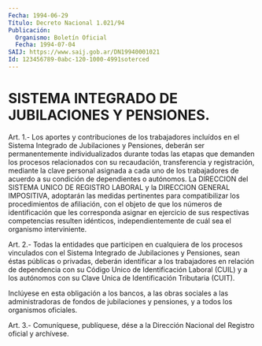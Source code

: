 ```yaml
---
Fecha: 1994-06-29
Título: Decreto Nacional 1.021/94
Publicación:
  Organismo: Boletín Oficial
  Fecha: 1994-07-04
SAIJ: https://www.saij.gob.ar/DN19940001021
Id: 123456789-0abc-120-1000-4991soterced
---
```

# SISTEMA INTEGRADO DE JUBILACIONES Y PENSIONES.

<a id="1"></a>
Art.  1.-  Los  aportes  y  contribuciones de los trabajadores incluídos  en el Sistema Integrado  de  Jubilaciones  y  Pensiones, deberán ser  permanentemente  individualizados  durante  todas  las etapas  que  demanden los procesos relacionados con su recaudación, transferencia  y  registración, mediante la clave personal asignada a  cada  uno de los trabajadores  de  acuerdo  a  su  condición  de dependientes  o  autónomos.  La  DIRECCION  del  SISTEMA  UNICO  DE REGISTRO  LABORAL  y la DIRECCION GENERAL IMPOSITIVA, adoptarán las medidas  pertinentes  para  compatibilizar  los  procedimientos  de afiliación,  con el objeto de que los números de identificación que les corresponda asignar en ejercicio de sus respectivas competencias resulten  idénticos, independientemente de cuál sea el organismo interviniente.

<a id="2"></a>
Art. 2.- Todas la entidades que participen en cualquiera de los procesos  vinculados  con  el  Sistema  Integrado de Jubilaciones y Pensiones, sean éstas públicas o privadas,  deberán  identificar  a los  trabajadores en relación de dependencia con su Código Unico de Identificación  Laboral (CUIL) y a los autónomos con su Clave Unica de Identificación Tributaria (CUIT).

Inclúyese en esta  obligación a los bancos, a las obras sociales a las administradoras  de  fondos  de jubilaciones y pensiones, y a todos los organismos oficiales.

<a id="3"></a>
Art. 3.- Comuníquese, publíquese, dése a la Dirección Nacional del Registro oficial y archívese.